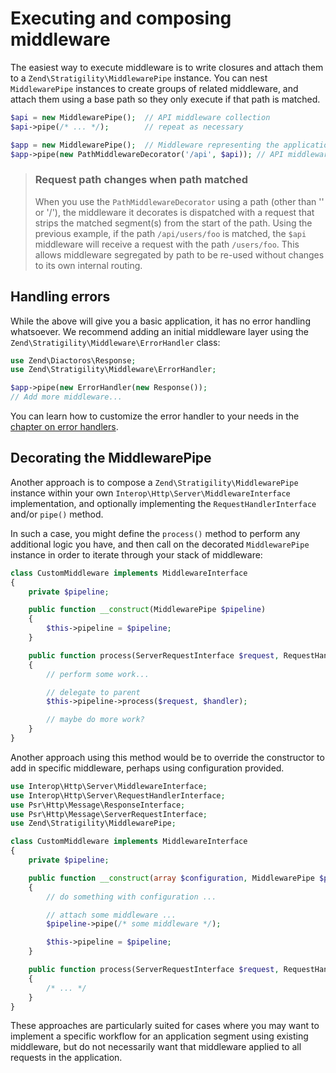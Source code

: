 # Executing and composing middleware

The easiest way to execute middleware is to write closures and attach them to a
`Zend\Stratigility\MiddlewarePipe` instance. You can nest `MiddlewarePipe`
instances to create groups of related middleware, and attach them using a base
path so they only execute if that path is matched.

```php
$api = new MiddlewarePipe();  // API middleware collection
$api->pipe(/* ... */);        // repeat as necessary

$app = new MiddlewarePipe();  // Middleware representing the application
$app->pipe(new PathMiddlewareDecorator('/api', $api)); // API middleware attached to the path "/api"
```

> ### Request path changes when path matched
>
> When you use the `PathMiddlewareDecorator` using a path (other than '' or
> '/'), the middleware it decorates is dispatched with a request that strips the
> matched segment(s) from the start of the path. Using the previous example, if
> the path `/api/users/foo` is matched, the `$api` middleware will receive a
> request with the path `/users/foo`. This allows middleware segregated by path to
> be re-used without changes to its own internal routing.

## Handling errors

While the above will give you a basic application, it has no error handling
whatsoever. We recommend adding an initial middleware layer using the
`Zend\Stratigility\Middleware\ErrorHandler` class:

```php
use Zend\Diactoros\Response;
use Zend\Stratigility\Middleware\ErrorHandler;

$app->pipe(new ErrorHandler(new Response());
// Add more middleware...
```

You can learn how to customize the error handler to your needs in the
[chapter on error handlers](error-handlers.md).

## Decorating the MiddlewarePipe

Another approach is to compose a `Zend\Stratigility\MiddlewarePipe` instance
within your own `Interop\Http\Server\MiddlewareInterface` implementation, and
optionally implementing the `RequestHandlerInterface` and/or `pipe()` method.

In such a case, you might define the `process()` method to perform any
additional logic you have, and then call on the decorated `MiddlewarePipe`
instance in order to iterate through your stack of middleware:

```php
class CustomMiddleware implements MiddlewareInterface
{
    private $pipeline;

    public function __construct(MiddlewarePipe $pipeline)
    {
        $this->pipeline = $pipeline;
    }

    public function process(ServerRequestInterface $request, RequestHandlerInterface $handler) : ResponseInterface
    {
        // perform some work...

        // delegate to parent
        $this->pipeline->process($request, $handler);

        // maybe do more work?
    }
}
```

Another approach using this method would be to override the constructor to add
in specific middleware, perhaps using configuration provided.

```php
use Interop\Http\Server\MiddlewareInterface;
use Interop\Http\Server\RequestHandlerInterface;
use Psr\Http\Message\ResponseInterface;
use Psr\Http\Message\ServerRequestInterface;
use Zend\Stratigility\MiddlewarePipe;

class CustomMiddleware implements MiddlewareInterface
{
    private $pipeline;

    public function __construct(array $configuration, MiddlewarePipe $pipeline)
    {
        // do something with configuration ...

        // attach some middleware ...
        $pipeline->pipe(/* some middleware */);

        $this->pipeline = $pipeline;
    }

    public function process(ServerRequestInterface $request, RequestHandlerInterface $handler) : ResponseInterface
    {
        /* ... */
    }
}
```

These approaches are particularly suited for cases where you may want to
implement a specific workflow for an application segment using existing
middleware, but do not necessarily want that middleware applied to all requests
in the application.
